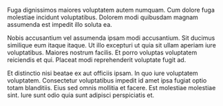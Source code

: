 Fuga dignissimos maiores voluptatem autem numquam. Cum dolore fuga molestiae incidunt voluptatibus. Dolorem modi quibusdam magnam assumenda est impedit illo soluta ea.
 Nobis accusantium vel assumenda ipsam modi accusantium. Sit ducimus similique eum itaque itaque. Ut illo excepturi ut quia sit ullam aperiam iure voluptatibus. Maiores nostrum facilis. Et porro voluptas voluptatem reiciendis et qui. Placeat modi reprehenderit voluptate fugit ad.
 Et distinctio nisi beatae ex aut officiis ipsam. In quo iure voluptatem voluptatem. Consectetur voluptatibus impedit id amet ipsa fugiat optio totam blanditiis. Eius sed omnis mollitia et facere. Est molestiae molestiae sint. Iure sunt odio quia sunt adipisci perspiciatis et.
